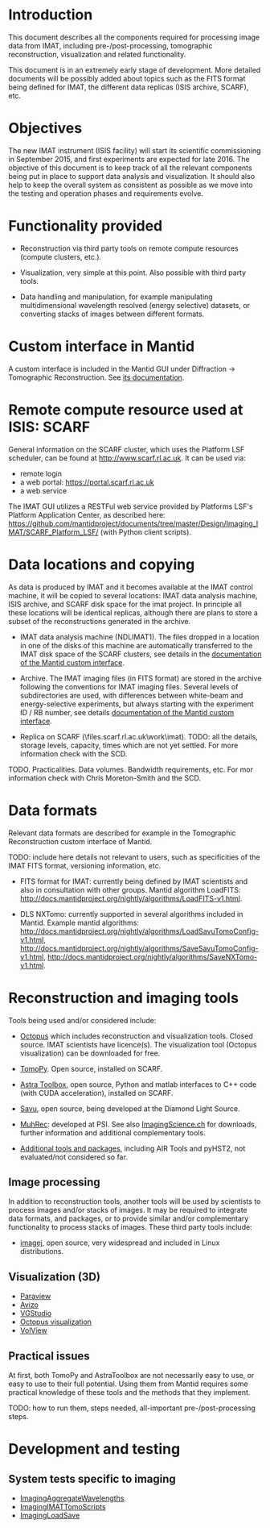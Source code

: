 
Introduction
============

This document describes all the components required for processing
image data from IMAT, including pre-/post-processing, tomographic
reconstruction, visualization and related functionality.

This document is in an extremely early stage of development. More
detailed documents will be possibly added about topics such as the
FITS format being defined for IMAT, the different data replicas (ISIS
archive, SCARF), etc.

Objectives
==========

The new IMAT instrument (ISIS facility) will start its scientific
commissioning in September 2015, and first experiments are expected
for late 2016. The objective of this document is to keep track of all
the relevant components being put in place to support data analysis
and visualization. It should also help to keep the overall system as
consistent as possible as we move into the testing and operation
phases and requirements evolve.

Functionality provided
======================

* Reconstruction via third party tools on remote compute resources
  (compute clusters, etc.).

* Visualization, very simple at this point. Also possible with third
  party tools.

* Data handling and manipulation, for example manipulating
  multidimensional wavelength resolved (energy selective) datasets, or
  converting stacks of images between different formats.

Custom interface in Mantid
==========================

A custom interface is included in the Mantid GUI under Diffraction ->
Tomographic Reconstruction. See [its documentation](http://docs.mantidproject.org/nightly/interfaces/Tomographic_Reconstruction.html).

Remote compute resource used at ISIS: SCARF
===========================================

General information on the SCARF cluster, which uses the Platform LSF
scheduler, can be found at http://www.scarf.rl.ac.uk. It can be used
via:

* remote login
* a web portal: https://portal.scarf.rl.ac.uk
* a web service

The IMAT GUI utilizes a RESTFul web service provided by Platforms
LSF's Platform Application Center, as described here:
https://github.com/mantidproject/documents/tree/master/Design/Imaging_IMAT/SCARF_Platform_LSF/
(with Python client scripts).

Data locations and copying
==========================

As data is produced by IMAT and it becomes available at the IMAT
control machine, it will be copied to several locations: IMAT data
analysis machine, ISIS archive, and SCARF disk space for the imat
project. In principle all these locations will be identical replicas,
although there are plans to store a subset of the reconstructions
generated in the archive.

* IMAT data analysis machine (NDLIMAT1). The files dropped in a
  location in one of the disks of this machine are automatically
  transferred to the IMAT disk space of the SCARF clusters, see
  details in the [documentation of the Mantid custom interface](http://docs.mantidproject.org/nightly/interfaces/Tomographic_Reconstruction.html).

* Archive. The IMAT imaging files (in FITS format) are stored in
  the archive following the conventions for IMAT imaging files.
  Several levels of subdirectories are used, with differences
  between white-beam and energy-selective experiments, but 
  always starting with the experiment ID / RB number, see details
  [documentation of the Mantid custom interface](http://docs.mantidproject.org/nightly/interfaces/Tomographic_Reconstruction.html).
 
* Replica on SCARF (\\files.scarf.rl.ac.uk\work\imat\). 
  TODO: all the details, storage levels, capacity, times which
  are not yet settled. For more information check with the SCD.

TODO. Practicalities. Data volumes. Bandwidth requirements, etc.
For mor information check with Chris Moreton-Smith and the SCD.

Data formats
============

Relevant data formats are described for example in the Tomographic
Reconstruction custom interface of Mantid.

TODO: include here details not relevant to users, such as
specificities of the IMAT FITS format, versioning information, etc.

* FITS format for IMAT: currently being defined by IMAT scientists and
  also in consultation with other groups. Mantid algorithm LoadFITS:
  http://docs.mantidproject.org/nightly/algorithms/LoadFITS-v1.html.

* DLS NXTomo: currently supported in several algorithms included in
  Mantid. Example mantid algorithms:
  http://docs.mantidproject.org/nightly/algorithms/LoadSavuTomoConfig-v1.html,
  http://docs.mantidproject.org/nightly/algorithms/SaveSavuTomoConfig-v1.html,
  http://docs.mantidproject.org/nightly/algorithms/SaveNXTomo-v1.html.

Reconstruction and imaging tools
================================

Tools being used and/or considered include:

* [Octopus](http://octopusimaging.eu) which includes reconstruction
  and visualization tools. Closed source. IMAT scientists have
  licence(s). The visualization tool (Octopus visualization) can be
  downloaded for free.

* [TomoPy](https://www1.aps.anl.gov/Science/Scientific-Software/TomoPy).
  Open source, installed on SCARF.

* [Astra Toolbox](http://sourceforge.net/p/astra-toolbox/wiki/Home/),
  open source, Python and matlab interfaces to C++ code (with CUDA
  acceleration), installed on SCARF.

* [Savu](https://github.com/DiamondLightSource/Savu), open source,
  being developed at the Diamond Light Source.

* [MuhRec](https://www.psi.ch/niag/muhrec): developed at PSI. See also
  [ImagingScience.ch](http://imagingscience.ch/muhrechome/index.html)
  for downloads, further information and additional complementary
  tools.

* [Additional tools and packages](http://extrema.ua.ac.be/?q=software),
  including AIR Tools and pyHST2, not evaluated/not considered so far.

Image processing
----------------

In addition to reconstruction tools, another tools will be used by
scientists to process images and/or stacks of images. It may be
required to integrate data formats, and packages, or to provide
similar and/or complementary functionality to process stacks of
images. These third party tools include:

* [imagej](http://imagej.nih.gov/ij/), open source, very widespread and
  included in Linux distributions.

Visualization (3D)
------------------

- [Paraview](http://www.paraview.org/)
- [Avizo](https://www.fei.com/software/avizo3d)
- [VGStudio](http://www.volumegraphics.com/en/products/vgstudio)
- [Octopus visualization](https://octopusimaging.eu/octopus/octopus-visualization)
- [VolView](http://www.kitware.com/opensource/volview.html)

Practical issues
----------------

At first, both TomoPy and AstraToolbox are not necessarily easy to
use, or easy to use to their full potential. Using them from Mantid
requires some practical knowledge of these tools and the methods that
they implement.

TODO: how to run them, steps needed, all-important
pre-/post-processing steps.


Development and testing
=======================

System tests specific to imaging
--------------------------------

- [ImagingAggregateWavelengths](https://github.com/mantidproject/mantid/blob/master/Testing/SystemTests/tests/analysis/ImagingAggregateWavelengths.py).
- [ImagingIMATTomoScripts](https://github.com/mantidproject/mantid/blob/master/Testing/SystemTests/tests/analysis/ImagingIMATTomoScripts.py)
- [ImagingLoadSave](https://github.com/mantidproject/mantid/blob/master/Testing/SystemTests/tests/analysis/ImagingLoadSave.py)
